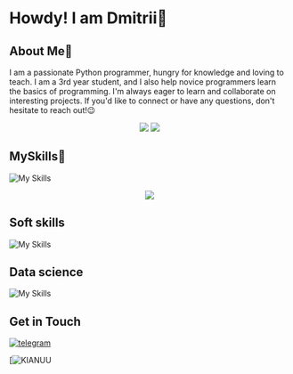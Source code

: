 
# Howdy! I am Dmitrii🤘

## About Me🔭

I am a passionate Python programmer, hungry for knowledge and loving to teach. I am a 3rd year student, and I also help novice programmers learn the basics of programming.
I'm always eager to learn and collaborate on interesting projects. If you'd like to connect or have any questions, don't hesitate to reach out!😉

<div style="text-align: center;">
  <img src="https://leetcard.jacoblin.cool/Lee_Dmitrii?theme=dark&font=JetBrains%20Mono"/>
  <img src="https://streak-stats.demolab.com?user=Hard-Pacific&theme=youtube-dark&border_radius=1&date_format=j%20M%5B%20Y%5D&card_height=200&type=png"/>
</div>

## MySkills🥞
![My Skills](https://go-skill-icons.vercel.app/api/icons?i=py,github,mongodb,visualstudio,vscode,yaml,markdown)
<div style="text-align: center;">
  <img src="https://github-readme-stats.vercel.app/api/top-langs/?username=hard-pacific&theme=dark&layout=compact"/>
</div>

## Soft skills
![My Skills](https://go-skill-icons.vercel.app/api/icons?i=canva,notion,obsidian,onenote)

## Data science
![My Skills](https://go-skill-icons.vercel.app/api/icons?i=py,matplotlib,seaborn,numpy,mongodb,sklearn)

## Get in Touch
[![telegram](https://img.shields.io/badge/telegram-%2326A5E4.svg?&style=for-the-badge&logo=telegram&logoColor=white)](https://t.me/HardPacific)

[![KIANUU](https://goo.su/P8IJrv)
